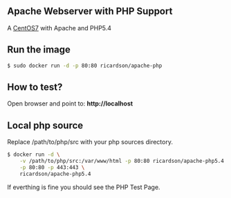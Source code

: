
## Apache Webserver with PHP Support

A [CentOS7](https://www.centos.org) with Apache and PHP5.4


## Run the image


```sh
$ sudo docker run -d -p 80:80 ricardson/apache-php
```

## How to test?


Open browser and point to: **http://localhost**

## Local php source

Replace /path/to/php/src with your php sources directory.

```sh
$ docker run -d \
    -v /path/to/php/src:/var/www/html -p 80:80 ricardson/apache-php5.4 \
    -p 80:80 -p 443:443 \
    ricardson/apache-php5.4
```

If everthing is fine you should see the PHP Test Page.
